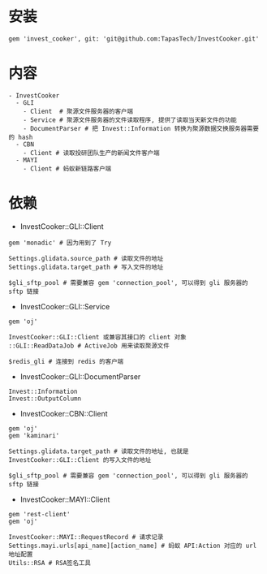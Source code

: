 # 安装
```
gem 'invest_cooker', git: 'git@github.com:TapasTech/InvestCooker.git'
```

# 内容
```
- InvestCooker
  - GLI
    - Client  # 聚源文件服务器的客户端
    - Service # 聚源文件服务器的文件读取程序, 提供了读取当天新文件的功能
    - DocumentParser # 把 Invest::Information 转换为聚源数据交换服务器需要的 hash
  - CBN
    - Client # 读取投研团队生产的新闻文件客户端
  - MAYI
    - Client # 蚂蚁新链路客户端
```

# 依赖

- InvestCooker::GLI::Client

```
gem 'monadic' # 因为用到了 Try

Settings.glidata.source_path # 读取文件的地址
Settings.glidata.target_path # 写入文件的地址

$gli_sftp_pool # 需要兼容 gem 'connection_pool', 可以得到 gli 服务器的 sftp 链接
```

- InvestCooker::GLI::Service

```
gem 'oj'

InvestCooker::GLI::Client 或兼容其接口的 client 对象
::GLI::ReadDataJob # ActiveJob 用来读取聚源文件

$redis_gli # 连接到 redis 的客户端
```

- InvestCooker::GLI::DocumentParser
```
Invest::Information
Invest::OutputColumn
```

- InvestCooker::CBN::Client

```
gem 'oj'
gem 'kaminari'

Settings.glidata.target_path # 读取文件的地址, 也就是 InvestCooker::GLI::Client 的写入文件的地址

$gli_sftp_pool # 需要兼容 gem 'connection_pool', 可以得到 gli 服务器的 sftp 链接
```

- InvestCooker::MAYI::Client
```
gem 'rest-client'
gem 'oj'

InvestCooker::MAYI::RequestRecord # 请求记录
Settings.mayi.urls[api_name][action_name] # 蚂蚁 API:Action 对应的 url 地址配置
Utils::RSA # RSA签名工具
```
